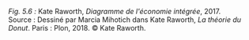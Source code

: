 *Fig. 5.6 :* Kate Raworth, *Diagramme de l'économie intégrée*, 2017.   
Source : Dessiné par Marcia Mihotich dans Kate Raworth, *La théorie du Donut*. Paris : Plon, 2018. © Kate Raworth.
